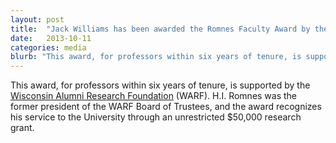 ```yaml
---
layout: post
title:  "Jack Williams has been awarded the Romnes Faculty Award by the Wisconsin Alumni Research Foundation (WARF)"
date:   2013-10-11
categories: media
blurb: "This award, for professors within six years of tenure, is supported by the [Wisconsin Alumni Research Foundation](http://www.warf.org/) (WARF). H.I. Romnes was the former president of the WARF Board of Trustees, and the award recognizes his service to the University through an unrestricted $50,000 research grant."
---
```

This award, for professors within six years of tenure, is supported by the [Wisconsin Alumni Research Foundation](http://www.warf.org/) (WARF). H.I. Romnes was the former president of the WARF Board of Trustees, and the award recognizes his service to the University through an unrestricted $50,000 research grant.
